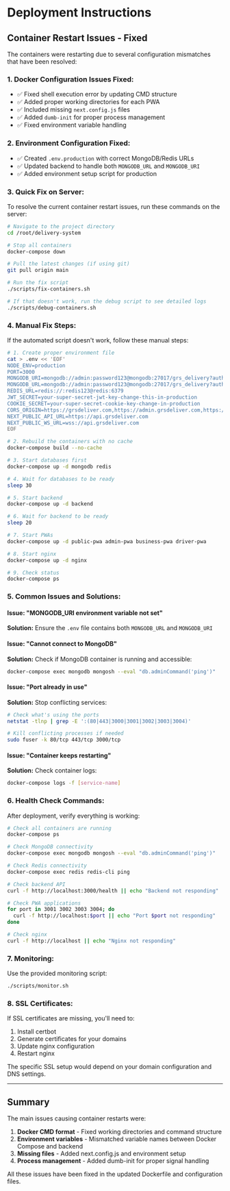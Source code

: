 # Deployment Instructions

## Container Restart Issues - Fixed

The containers were restarting due to several configuration mismatches that have been resolved:

### 1. Docker Configuration Issues Fixed:
- ✅ Fixed shell execution error by updating CMD structure
- ✅ Added proper working directories for each PWA
- ✅ Included missing `next.config.js` files
- ✅ Added `dumb-init` for proper process management
- ✅ Fixed environment variable handling

### 2. Environment Configuration Fixed:
- ✅ Created `.env.production` with correct MongoDB/Redis URLs
- ✅ Updated backend to handle both `MONGODB_URL` and `MONGODB_URI`
- ✅ Added environment setup script for production

### 3. Quick Fix on Server:

To resolve the current container restart issues, run these commands on the server:

```bash
# Navigate to the project directory
cd /root/delivery-system

# Stop all containers
docker-compose down

# Pull the latest changes (if using git)
git pull origin main

# Run the fix script
./scripts/fix-containers.sh

# If that doesn't work, run the debug script to see detailed logs
./scripts/debug-containers.sh
```

### 4. Manual Fix Steps:

If the automated script doesn't work, follow these manual steps:

```bash
# 1. Create proper environment file
cat > .env << 'EOF'
NODE_ENV=production
PORT=3000
MONGODB_URI=mongodb://admin:password123@mongodb:27017/grs_delivery?authSource=admin
MONGODB_URL=mongodb://admin:password123@mongodb:27017/grs_delivery?authSource=admin
REDIS_URL=redis://:redis123@redis:6379
JWT_SECRET=your-super-secret-jwt-key-change-this-in-production
COOKIE_SECRET=your-super-secret-cookie-key-change-in-production
CORS_ORIGIN=https://grsdeliver.com,https://admin.grsdeliver.com,https://business.grsdeliver.com,https://driver.grsdeliver.com
NEXT_PUBLIC_API_URL=https://api.grsdeliver.com
NEXT_PUBLIC_WS_URL=wss://api.grsdeliver.com
EOF

# 2. Rebuild the containers with no cache
docker-compose build --no-cache

# 3. Start databases first
docker-compose up -d mongodb redis

# 4. Wait for databases to be ready
sleep 30

# 5. Start backend
docker-compose up -d backend

# 6. Wait for backend to be ready
sleep 20

# 7. Start PWAs
docker-compose up -d public-pwa admin-pwa business-pwa driver-pwa

# 8. Start nginx
docker-compose up -d nginx

# 9. Check status
docker-compose ps
```

### 5. Common Issues and Solutions:

#### Issue: "MONGODB_URI environment variable not set"
**Solution:** Ensure the `.env` file contains both `MONGODB_URL` and `MONGODB_URI`

#### Issue: "Cannot connect to MongoDB"
**Solution:** Check if MongoDB container is running and accessible:
```bash
docker-compose exec mongodb mongosh --eval "db.adminCommand('ping')"
```

#### Issue: "Port already in use"
**Solution:** Stop conflicting services:
```bash
# Check what's using the ports
netstat -tlnp | grep -E ':(80|443|3000|3001|3002|3003|3004)'

# Kill conflicting processes if needed
sudo fuser -k 80/tcp 443/tcp 3000/tcp
```

#### Issue: "Container keeps restarting"
**Solution:** Check container logs:
```bash
docker-compose logs -f [service-name]
```

### 6. Health Check Commands:

After deployment, verify everything is working:

```bash
# Check all containers are running
docker-compose ps

# Check MongoDB connectivity
docker-compose exec mongodb mongosh --eval "db.adminCommand('ping')"

# Check Redis connectivity
docker-compose exec redis redis-cli ping

# Check backend API
curl -f http://localhost:3000/health || echo "Backend not responding"

# Check PWA applications
for port in 3001 3002 3003 3004; do
  curl -f http://localhost:$port || echo "Port $port not responding"
done

# Check nginx
curl -f http://localhost || echo "Nginx not responding"
```

### 7. Monitoring:

Use the provided monitoring script:
```bash
./scripts/monitor.sh
```

### 8. SSL Certificates:

If SSL certificates are missing, you'll need to:
1. Install certbot
2. Generate certificates for your domains
3. Update nginx configuration
4. Restart nginx

The specific SSL setup would depend on your domain configuration and DNS settings.

---

## Summary

The main issues causing container restarts were:
1. **Docker CMD format** - Fixed working directories and command structure
2. **Environment variables** - Mismatched variable names between Docker Compose and backend
3. **Missing files** - Added next.config.js and environment setup
4. **Process management** - Added dumb-init for proper signal handling

All these issues have been fixed in the updated Dockerfile and configuration files.